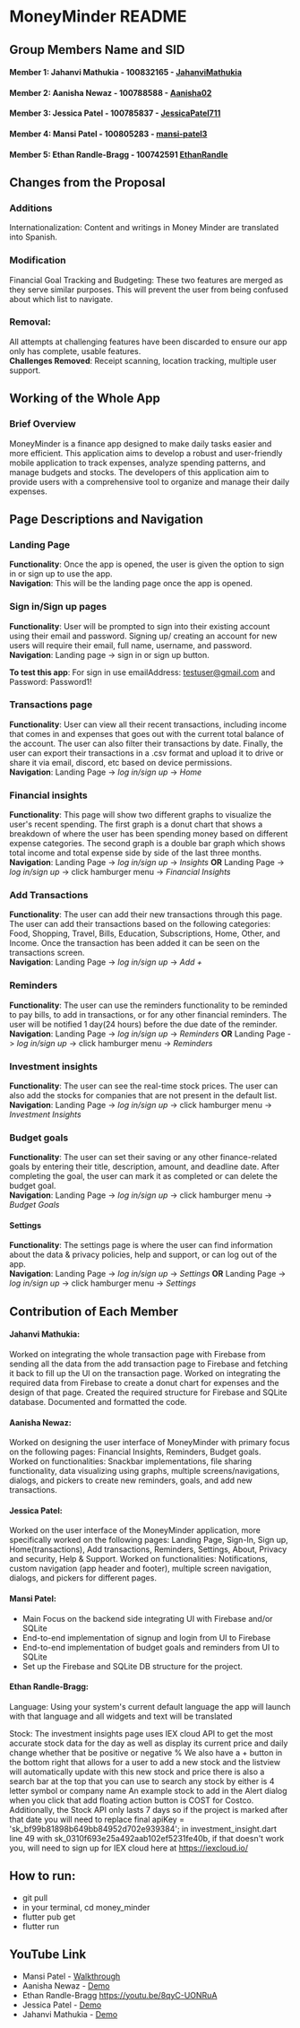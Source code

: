 # MoneyMinder README

## Group Members Name and SID
#### Member 1: Jahanvi Mathukia - 100832165 - [JahanviMathukia](https://github.com/JahanviMathukia)
#### Member 2: Aanisha Newaz - 100788588 - [Aanisha02](https://github.com/Aanisha02)
#### Member 3: Jessica Patel - 100785837 - [JessicaPatel711](https://github.com/JessicaPatel711?)
#### Member 4: Mansi Patel - 100805283 - [mansi-patel3](https://github.com/mansi-patel3)
#### Member 5: Ethan Randle-Bragg - 100742591 [EthanRandle](https://github.com/EthanRandle)

## Changes from the Proposal
### Additions
Internationalization: Content and writings in Money Minder are translated into Spanish.
### Modification
Financial Goal Tracking and Budgeting: These two features are merged as they serve similar purposes. This will prevent the user from being confused about which list to navigate.

### Removal:
All attempts at challenging features have been discarded to ensure our app only has complete, usable features. <br>
**Challenges Removed**: Receipt scanning, location tracking, multiple user support. 

## Working of the Whole App
### Brief Overview
MoneyMinder is a finance app designed to make daily tasks easier and more efficient. 
This application aims to develop a robust and user-friendly mobile application to track expenses, analyze spending patterns, and manage budgets and stocks. 
The developers of this application aim to provide users with a comprehensive tool to organize and manage their daily expenses. 

## Page Descriptions and Navigation
### Landing Page
**Functionality**: Once the app is opened, the user is given the option to sign in or sign up to use the app. <br>
**Navigation**: This will be the landing page once the app is opened.

### Sign in/Sign up pages
**Functionality**: User will be prompted to sign into their existing account using their email and password. Signing up/ creating an account for new users will require their email, full name, username, and password. <br>
**Navigation**: Landing page -> sign in or sign up button.

**To test this app**: For sign in use emailAddress: testuser@gmail.com and Password: Password1!

### Transactions page
**Functionality**: User can view all their recent transactions, including income that comes in and expenses that goes out with the current total balance of the account. The user can also filter their transactions by date. Finally, the user can export their transactions in a .csv format and upload it to drive or share it via email, discord, etc based on device permissions.<br>
**Navigation**: Landing Page -> *log in/sign up* -> *Home*

### Financial insights
**Functionality**: This page will show two different graphs to visualize the user's recent spending. The first graph is a donut chart that shows a breakdown of where the user has been spending money based on different expense categories. The second graph is a double bar graph which shows total income and total expense side by side of the last three months.<br>
**Navigation**: Landing Page -> *log in/sign up* -> *Insights* 
**OR** Landing Page -> *log in/sign up* -> click hamburger menu -> *Financial Insights*

### Add Transactions
**Functionality**: The user can add their new transactions through this page. The user can add their transactions based on the following categories: Food, Shopping, Travel, Bills, Education, Subscriptions, Home, Other, and Income. Once the transaction has been added it can be seen on the transactions screen.<br>
**Navigation**:  Landing Page -> *log in/sign up* -> *Add +* 

### Reminders
**Functionality**: The user can use the reminders functionality to be reminded to pay bills, to add in transactions, or for any other financial reminders. The user will be notified 1 day(24 hours) before the due date of the reminder.<br>
**Navigation**:  Landing Page -> *log in/sign up* -> *Reminders* 
**OR** Landing Page -> *log in/sign up* -> click hamburger menu -> *Reminders*

### Investment insights
**Functionality**: The user can see the real-time stock prices. The user can also add the stocks for companies that are not present in the default list.<br>
**Navigation**: Landing Page -> *log in/sign up* -> click hamburger menu -> *Investment Insights*

### Budget goals
**Functionality**: The user can set their saving or any other finance-related goals by entering their title, description, amount, and deadline date. After completing the goal, the user can mark it as completed or can delete the budget goal. <br>
**Navigation**: Landing Page -> *log in/sign up* -> click hamburger menu -> *Budget Goals*

#### Settings
**Functionality**: The settings page is where the user can find information about the data & privacy policies, help and support, or can log out of the app.<br>
**Navigation**:  Landing Page -> *log in/sign up* -> *Settings* **OR** Landing Page -> *log in/sign up* -> click hamburger menu -> *Settings*

## Contribution of Each Member
#### Jahanvi Mathukia: 
Worked on integrating the whole transaction page with Firebase from sending all the data from the add transaction page to Firebase and fetching it back to fill up the UI on the transaction page. Worked on integrating the required data from Firebase to create a donut chart for expenses and the design of that page. Created the required structure for Firebase and SQLite database. Documented and formatted the code.

#### Aanisha Newaz: 
Worked on designing the user interface of MoneyMinder with primary focus on the following pages: Financial Insights, Reminders, Budget goals. Worked on functionalities: Snackbar implementations, file sharing functionality, data visualizing using graphs, multiple screens/navigations, dialogs, and pickers to create new reminders, goals, and add new transactions.

#### Jessica Patel: 
Worked on the user interface of the MoneyMinder application, more specifically worked on the following pages: Landing Page, Sign-In, Sign up, Home(transactions), Add transactions, Reminders, Settings, About, Privacy and security, Help & Support. Worked on functionalities: Notifications, custom navigation (app header and footer), multiple screen navigation, dialogs, and pickers for different pages.

#### Mansi Patel: 
- Main Focus on the backend side integrating UI with Firebase and/or SQLite
- End-to-end implementation of signup and login from UI to Firebase
- End-to-end implementation of budget goals and reminders from UI to SQLite
- Set up the Firebase and SQLite DB structure for the project.  

#### Ethan Randle-Bragg: 

Language:
Using your system's current default language the app will launch with that language and all widgets and text will be translated

Stock: The investment insights page uses IEX cloud API to get the most accurate stock data for the day as well as display its current price and daily change whether that be positive or negative %
We also have a + button in the bottom right that allows for a user to add a new stock and the listview will automatically update with this new stock and price
there is also a search bar at the top that you can use to search any stock by either is 4 letter symbol or company name
An example stock to add in the Alert dialog when you click that add floating action button is COST for Costco. Additionally, the Stock API only lasts 7 days so if the project is marked after that date you will need to replace   final apiKey = 'sk_bf99b81898b649bb84952d702e939384'; in investment_insight.dart line 49 with sk_0310f693e25a492aab102ef5231fe40b, if that doesn't work you, will need to sign up for IEX cloud here at https://iexcloud.io/

## How to run:
- git pull
- in your terminal, cd money_minder
- flutter pub get 
- flutter run

## YouTube Link
- Mansi Patel - [Walkthrough](https://www.youtube.com/watch?v=Svr-eegoS7E)
- Aanisha Newaz - [Demo](https://drive.google.com/file/d/1y56D37wSSFRYE7j0WqSvB3TLbBqm56Ae/view?usp=sharing)
- Ethan Randle-Bragg https://youtu.be/8qyC-UONRuA
- Jessica Patel - [Demo](https://youtu.be/9qtAQKIxN7Y)
- Jahanvi Mathukia - [Demo](https://youtu.be/_I37pRL6Rqg)
